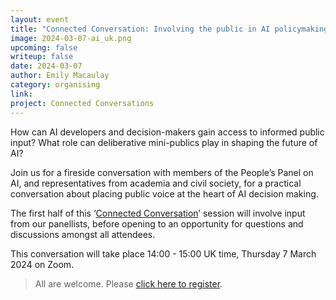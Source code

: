 ```yaml
---
layout: event
title: "Connected Conversation: Involving the public in AI policymaking"
image: 2024-03-07-ai_uk.png
upcoming: false
writeup: false
date: 2024-03-07
author: Emily Macaulay
category: organising
link: 
project: Connected Conversations
---
```


How can AI developers and decision-makers gain access to informed public input? What role can deliberative mini-publics play in shaping the future of AI?

<!--more-->

Join us for a fireside conversation with members of the People’s Panel on AI, and representatives from academia and civil society, for a practical conversation about placing public voice at the heart of AI decision making. 

The first half of this ‘[Connected Conversation](https://connectedbydata.org/projects/2023-connected-conversations)’ session will involve input from our panellists, before opening to an opportunity for questions and discussions amongst all attendees.

This conversation will take place 14:00 - 15:00 UK time, Thursday 7 March 2024 on Zoom.

> All are welcome. Please [click here to register](https://us06web.zoom.us/meeting/register/tZYvf-qurjsrH9BW02ZuFZFbkoO0N4sx0vdr).